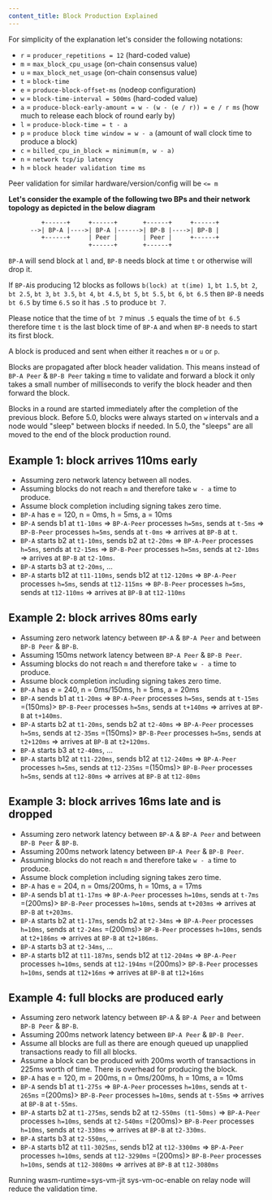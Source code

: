 ```yaml
---
content_title: Block Production Explained
---
```


For simplicity of the explanation let's consider the following notations:

* `r` = `producer_repetitions = 12` (hard-coded value)
* `m` = `max_block_cpu_usage` (on-chain consensus value)
* `u` = `max_block_net_usage` (on-chain consensus value)
* `t` = `block-time`
* `e` = `produce-block-offset-ms` (nodeop configuration)
* `w` = `block-time-interval = 500ms` (hard-coded value)
* `a` = `produce-block-early-amount = w - (w - (e / r)) = e / r ms` (how much to release each block of round early by)
* `l` = `produce-block-time = t - a`
* `p` = `produce block time window = w - a` (amount of wall clock time to produce a block)
* `c` = `billed_cpu_in_block = minimum(m, w - a)`
* `n` = `network tcp/ip latency`
* `h` = `block header validation time ms`

Peer validation for similar hardware/version/config will be `<= m`

**Let's consider the example of the following two BPs and their network topology as depicted in the below diagram**

```txt
         +------+     +------+       +------+     +------+
      -->| BP-A |---->| BP-A |------>| BP-B |---->| BP-B |
         +------+     | Peer |       | Peer |     +------+
                      +------+       +------+
```

`BP-A` will send block at `l` and, `BP-B` needs block at time `t` or otherwise will drop it.

If `BP-A`is producing 12 blocks as follows `b(lock) at t(ime) 1`, `bt 1.5`, `bt 2`, `bt 2.5`, `bt 3`, `bt 3.5`, `bt 4`, `bt 4.5`, `bt 5`, `bt 5.5`, `bt 6`, `bt 6.5` then `BP-B` needs `bt 6.5` by time `6.5` so it has `.5` to produce `bt 7`.

Please notice that the time of `bt 7` minus `.5` equals the time of `bt 6.5` therefore time `t` is the last block time of `BP-A` and when `BP-B` needs to start its first block.

A block is produced and sent when either it reaches `m` or `u` or `p`.

Blocks are propagated after block header validation. This means instead of `BP-A Peer` & `BP-B Peer` taking `m` time to validate and forward a block it only takes a small number of milliseconds to verify the block header and then forward the block.

Blocks in a round are started immediately after the completion of the previous block. Before 5.0, blocks were always started on `w` intervals and a node would "sleep" between blocks if needed. In 5.0, the "sleeps" are all moved to the end of the block production round.

## Example 1: block arrives 110ms early

* Assuming zero network latency between all nodes.
* Assuming blocks do not reach `m` and therefore take `w - a` time to produce.
* Assume block completion including signing takes zero time.
* `BP-A` has e = 120, n = 0ms, h = 5ms, a = 10ms
* `BP-A` sends b1 at `t1-10ms` => `BP-A-Peer` processes `h=5ms`, sends at `t-5ms` => `BP-B-Peer` processes `h=5ms`, sends at `t-0ms` => arrives at `BP-B` at `t`.
* `BP-A` starts b2 at `t1-10ms`, sends b2 at `t2-20ms` => `BP-A-Peer` processes `h=5ms`, sends at `t2-15ms` => `BP-B-Peer` processes `h=5ms`, sends at `t2-10ms` => arrives at `BP-B` at `t2-10ms`.
* `BP-A` starts b3 at `t2-20ms`, ...
* `BP-A` starts b12 at `t11-110ms`, sends b12 at `t12-120ms` => `BP-A-Peer` processes `h=5ms`, sends at `t12-115ms` => `BP-B-Peer` processes `h=5ms`, sends at `t12-110ms` => arrives at `BP-B` at `t12-110ms`

## Example 2: block arrives 80ms early

* Assuming zero network latency between `BP-A` & `BP-A Peer` and between `BP-B Peer` & `BP-B`.
* Assuming 150ms network latency between `BP-A Peer` & `BP-B Peer`.
* Assuming blocks do not reach `m` and therefore take `w - a` time to produce.
* Assume block completion including signing takes zero time.
* `BP-A` has e = 240, n = 0ms/150ms, h = 5ms, a = 20ms
* `BP-A` sends b1 at `t1-20ms` => `BP-A-Peer` processes `h=5ms`, sends at `t-15ms` =(150ms)> `BP-B-Peer` processes `h=5ms`, sends at `t+140ms` => arrives at `BP-B` at `t+140ms`.
* `BP-A` starts b2 at `t1-20ms`, sends b2 at `t2-40ms` => `BP-A-Peer` processes `h=5ms`, sends at `t2-35ms` =(150ms)> `BP-B-Peer` processes `h=5ms`, sends at `t2+120ms` => arrives at `BP-B` at `t2+120ms`.
* `BP-A` starts b3 at `t2-40ms`, ...
* `BP-A` starts b12 at `t11-220ms`, sends b12 at `t12-240ms` => `BP-A-Peer` processes `h=5ms`, sends at `t12-235ms` =(150ms)> `BP-B-Peer` processes `h=5ms`, sends at `t12-80ms` => arrives at `BP-B` at `t12-80ms`

## Example 3: block arrives 16ms late and is dropped

* Assuming zero network latency between `BP-A` & `BP-A Peer` and between `BP-B Peer` & `BP-B`.
* Assuming 200ms network latency between `BP-A Peer` & `BP-B Peer`.
* Assuming blocks do not reach `m` and therefore take `w - a` time to produce.
* Assume block completion including signing takes zero time.
* `BP-A` has e = 204, n = 0ms/200ms, h = 10ms, a = 17ms
* `BP-A` sends b1 at `t1-17ms` => `BP-A-Peer` processes `h=10ms`, sends at `t-7ms` =(200ms)> `BP-B-Peer` processes `h=10ms`, sends at `t+203ms` => arrives at `BP-B` at `t+203ms`.
* `BP-A` starts b2 at `t1-17ms`, sends b2 at `t2-34ms` => `BP-A-Peer` processes `h=10ms`, sends at `t2-24ms` =(200ms)> `BP-B-Peer` processes `h=10ms`, sends at `t2+186ms` => arrives at `BP-B` at `t2+186ms`.
* `BP-A` starts b3 at `t2-34ms`, ...
* `BP-A` starts b12 at `t11-187ms`, sends b12 at `t12-204ms` => `BP-A-Peer` processes `h=10ms`, sends at `t12-194ms` =(200ms)> `BP-B-Peer` processes `h=10ms`, sends at `t12+16ms` => arrives at `BP-B` at `t12+16ms`

## Example 4: full blocks are produced early

* Assuming zero network latency between `BP-A` & `BP-A Peer` and between `BP-B Peer` & `BP-B`.
* Assuming 200ms network latency between `BP-A Peer` & `BP-B Peer`.
* Assume all blocks are full as there are enough queued up unapplied transactions ready to fill all blocks.
* Assume a block can be produced with 200ms worth of transactions in 225ms worth of time. There is overhead for producing the block.
* `BP-A` has e = 120, m = 200ms, n = 0ms/200ms, h = 10ms, a = 10ms
* `BP-A` sends b1 at `t1-275s` => `BP-A-Peer` processes `h=10ms`, sends at `t-265ms` =(200ms)> `BP-B-Peer` processes `h=10ms`, sends at `t-55ms` => arrives at `BP-B` at `t-55ms`.
* `BP-A` starts b2 at `t1-275ms`, sends b2 at `t2-550ms (t1-50ms)` => `BP-A-Peer` processes `h=10ms`, sends at `t2-540ms` =(200ms)> `BP-B-Peer` processes `h=10ms`, sends at `t2-330ms` => arrives at `BP-B` at `t2-330ms`.
* `BP-A` starts b3 at `t2-550ms`, ...
* `BP-A` starts b12 at `t11-3025ms`, sends b12 at `t12-3300ms` => `BP-A-Peer` processes `h=10ms`, sends at `t12-3290ms` =(200ms)> `BP-B-Peer` processes `h=10ms`, sends at `t12-3080ms` => arrives at `BP-B` at `t12-3080ms`

Running wasm-runtime=sys-vm-jit sys-vm-oc-enable on relay node will reduce the validation time.
